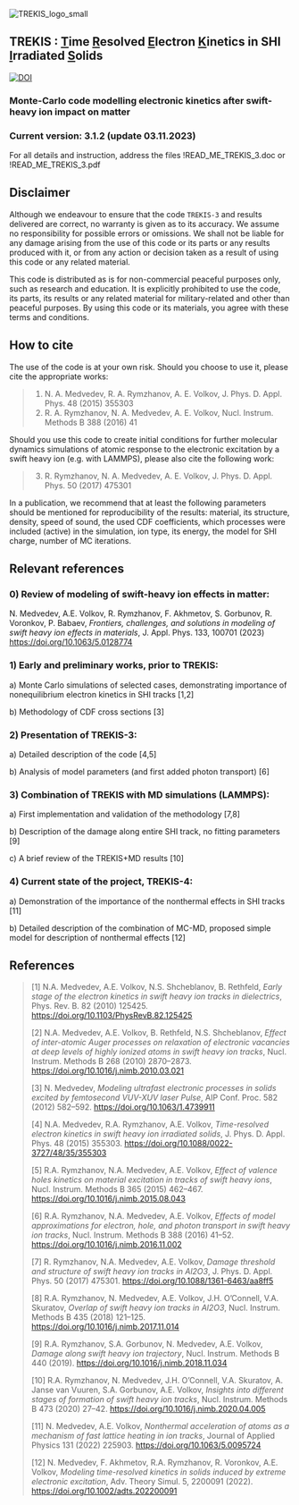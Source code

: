 ![TREKIS_logo_small](https://github.com/N-Medvedev/TREKIS-3/assets/104917286/e3c4a63a-5b85-497b-93f2-f9a8f17e9bb7)

 ## TREKIS : <ins>T</ins>ime <ins>R</ins>esolved <ins>E</ins>lectron <ins>K</ins>inetics in SHI <ins>I</ins>rradiated <ins>S</ins>olids
 [![DOI](https://zenodo.org/badge/490195185.svg)](https://zenodo.org/badge/latestdoi/490195185)
 
 ### Monte-Carlo code modelling electronic kinetics after swift-heavy ion impact on matter
 ### Current version: 3.1.2 (update 03.11.2023)
 
 For all details and instruction, address the files
 !READ_ME_TREKIS_3.doc  or  !READ_ME_TREKIS_3.pdf
 
 ## Disclaimer

Although we endeavour to ensure that the code `TREKIS-3` and results delivered are correct, no warranty is given as to its accuracy. We assume no responsibility for possible errors or omissions. We shall not be liable for any damage arising from the use of this code or its parts or any results produced with it, or from any action or decision taken as a result of using this code or any related material.

This code is distributed as is for non-commercial peaceful purposes only, such as research and education. It is explicitly prohibited to use the code, its parts, its results or any related material for military-related and other than peaceful purposes.
By using this code or its materials, you agree with these terms and conditions.

 ## How to cite

The use of the code is at your own risk. Should you choose to use it, please cite the appropriate works:
> 1)	N. A. Medvedev, R. A. Rymzhanov, A. E. Volkov, J. Phys. D. Appl. Phys. 48 (2015) 355303
> 2)	R. A. Rymzhanov, N. A. Medvedev, A. E. Volkov, Nucl. Instrum. Methods B 388 (2016) 41

Should you use this code to create initial conditions for further molecular dynamics simulations of atomic response to the electronic excitation by a swift heavy ion (e.g. with LAMMPS), please also cite the following work:

> 3)	R. Rymzhanov, N. A. Medvedev, A. E. Volkov, J. Phys. D. Appl. Phys. 50 (2017) 475301

In a publication, we recommend that at least the following parameters should be mentioned for reproducibility of the results: material, its structure, density, speed of sound, the used CDF coefficients, which processes were included (active) in the simulation, ion type, its energy, the model for SHI charge, number of MC iterations.

## Relevant references

### 0) Review of modeling of swift-heavy ion effects in matter:

N. Medvedev, A.E. Volkov, R. Rymzhanov, F. Akhmetov, S. Gorbunov, R. Voronkov, P. Babaev, _Frontiers, challenges, and solutions in modeling of swift heavy ion effects in materials_,
J. Appl. Phys. 133, 100701 (2023)
https://doi.org/10.1063/5.0128774

 
### 1) Early and preliminary works, prior to TREKIS:

a) Monte Carlo simulations of selected cases, demonstrating importance of nonequilibrium electron kinetics in SHI tracks [1,2]

b) Methodology of CDF cross sections [3]


### 2) Presentation of TREKIS-3:

a) Detailed description of the code [4,5]

b) Analysis of model parameters (and first added photon transport) [6]


### 3) Combination of TREKIS with MD simulations (LAMMPS):

a)	First implementation and validation of the methodology [7,8]

b)	Description of the damage along entire SHI track, no fitting parameters [9]

c)	A brief review of the TREKIS+MD results [10]


### 4) Current state of the project, TREKIS-4:

a)	Demonstration of the importance of the nonthermal effects in SHI tracks [11]

b)	Detailed description of the combination of MC-MD, proposed simple model for description of nonthermal effects [12]


## References 

> [1]	N.A. Medvedev, A.E. Volkov, N.S. Shcheblanov, B. Rethfeld, _Early stage of the electron kinetics in swift heavy ion tracks in dielectrics_, Phys. Rev. B. 82 (2010) 125425. https://doi.org/10.1103/PhysRevB.82.125425
>
> [2]	N.A. Medvedev, A.E. Volkov, B. Rethfeld, N.S. Shcheblanov, _Effect of inter-atomic Auger processes on relaxation of electronic vacancies at deep levels of highly ionized atoms in swift heavy ion tracks_, Nucl. Instrum. Methods B 268 (2010) 2870–2873. https://doi.org/10.1016/j.nimb.2010.03.021
> 
> [3]	N. Medvedev, _Modeling ultrafast electronic processes in solids excited by femtosecond VUV-XUV laser Pulse_, AIP Conf. Proc. 582 (2012) 582–592. https://doi.org/10.1063/1.4739911
> 
> [4]	N.A. Medvedev, R.A. Rymzhanov, A.E. Volkov, _Time-resolved electron kinetics in swift heavy ion irradiated solids_, J. Phys. D. Appl. Phys. 48 (2015) 355303. https://doi.org/10.1088/0022-3727/48/35/355303
> 
> [5]	R.A. Rymzhanov, N.A. Medvedev, A.E. Volkov, _Effect of valence holes kinetics on material excitation in tracks of swift heavy ions_, Nucl. Instrum. Methods B 365 (2015) 462–467. https://doi.org/10.1016/j.nimb.2015.08.043
> 
> [6]	R.A. Rymzhanov, N.A. Medvedev, A.E. Volkov, _Effects of model approximations for electron, hole, and photon transport in swift heavy ion tracks_, Nucl. Instrum. Methods B 388 (2016) 41–52. https://doi.org/10.1016/j.nimb.2016.11.002
> 
> [7]	R. Rymzhanov, N.A. Medvedev, A.E. Volkov, _Damage threshold and structure of swift heavy ion tracks in Al2O3_, J. Phys. D. Appl. Phys. 50 (2017) 475301. https://doi.org/10.1088/1361-6463/aa8ff5
> 
> [8]	R.A. Rymzhanov, N. Medvedev, A.E. Volkov, J.H. O’Connell, V.A. Skuratov, _Overlap of swift heavy ion tracks in Al2O3_, Nucl. Instrum. Methods B 435 (2018) 121–125. https://doi.org/10.1016/j.nimb.2017.11.014
> 
> [9]	R.A. Rymzhanov, S.A. Gorbunov, N. Medvedev, A.E. Volkov, _Damage along swift heavy ion trajectory_, Nucl. Instrum. Methods B 440 (2019). https://doi.org/10.1016/j.nimb.2018.11.034
> 
> [10]	R.A. Rymzhanov, N. Medvedev, J.H. O’Connell, V.A. Skuratov, A. Janse van Vuuren, S.A. Gorbunov, A.E. Volkov, _Insights into different stages of formation of swift heavy ion tracks_, Nucl. Instrum. Methods B 473 (2020) 27–42. https://doi.org/10.1016/j.nimb.2020.04.005
> 
> [11]	N. Medvedev, A.E. Volkov, _Nonthermal acceleration of atoms as a mechanism of fast lattice heating in ion tracks_, Journal of Applied Physics 131 (2022) 225903. https://doi.org/10.1063/5.0095724
> 
> [12]	N. Medvedev, F. Akhmetov, R.A. Rymzhanov, R. Voronkov, A.E. Volkov, _Modeling time-resolved kinetics in solids induced by extreme electronic excitation_, Adv. Theory Simul. 5, 2200091 (2022). https://doi.org/10.1002/adts.202200091
